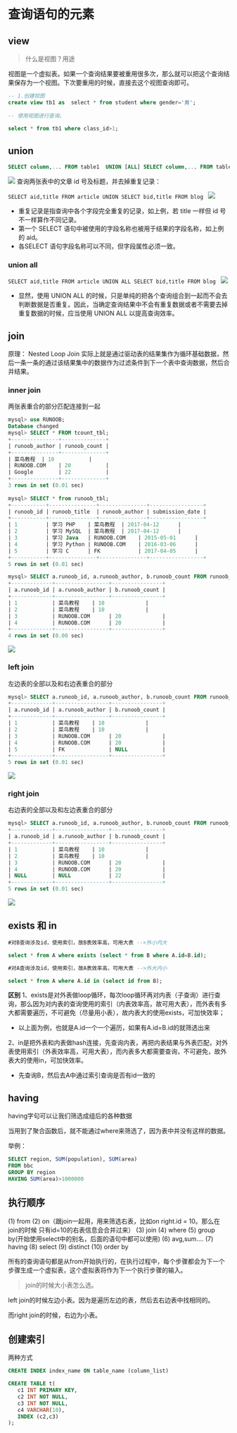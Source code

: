 # 查询语句的元素
## view
> 什么是视图？用途

视图是一个虚拟表。如果一个查询结果要被重用很多次，那么就可以把这个查询结果保存为一个视图。下次要重用的时候，直接去这个视图查询即可。
```sql
-- 1.创建视图
create view tb1 as  select * from student where gender='男';
 
-- 使用视图进行查询。
 
select * from tb1 where class_id>1;
```

## union
```sql
SELECT column,... FROM table1  UNION [ALL] SELECT column,... FROM table2 ... 
```
![](https://gitee.com/super-jimwang/img/raw/master/img/20210324091855.png)
查询两张表中的文章 id 号及标题，并去掉重复记录：

`SELECT aid,title FROM article UNION SELECT bid,title FROM blog `
![](https://gitee.com/super-jimwang/img/raw/master/img/20210324091927.png)

- 重复记录是指查询中各个字段完全重复的记录，如上例，若 title 一样但 id 号不一样算作不同记录。
- 第一个 SELECT 语句中被使用的字段名称也被用于结果的字段名称，如上例的 aid。
- 各SELECT 语句字段名称可以不同，但字段属性必须一致。

### union all
`SELECT aid,title FROM article UNION ALL SELECT bid,title FROM blog `
![](https://gitee.com/super-jimwang/img/raw/master/img/20210324092033.png)

- 显然，使用 UNION ALL 的时候，只是单纯的把各个查询组合到一起而不会去判断数据是否重复。因此，当确定查询结果中不会有重复数据或者不需要去掉重复数据的时候，应当使用 UNION ALL 以提高查询效率。

## join

原理：
Nested Loop Join 实际上就是通过驱动表的结果集作为循环基础数据，然后一条一条的通过该结果集中的数据作为过滤条件到下一个表中查询数据，然后合并结果。

### inner join
两张表重合的部分匹配连接到一起
```sql
mysql> use RUNOOB;
Database changed
mysql> SELECT * FROM tcount_tbl;
+---------------+--------------+
| runoob_author | runoob_count |
+---------------+--------------+
| 菜鸟教程  | 10           |
| RUNOOB.COM    | 20           |
| Google        | 22           |
+---------------+--------------+
3 rows in set (0.01 sec)
 
mysql> SELECT * from runoob_tbl;
+-----------+---------------+---------------+-----------------+
| runoob_id | runoob_title  | runoob_author | submission_date |
+-----------+---------------+---------------+-----------------+
| 1         | 学习 PHP    | 菜鸟教程  | 2017-04-12      |
| 2         | 学习 MySQL  | 菜鸟教程  | 2017-04-12      |
| 3         | 学习 Java   | RUNOOB.COM    | 2015-05-01      |
| 4         | 学习 Python | RUNOOB.COM    | 2016-03-06      |
| 5         | 学习 C      | FK            | 2017-04-05      |
+-----------+---------------+---------------+-----------------+
5 rows in set (0.01 sec)

mysql> SELECT a.runoob_id, a.runoob_author, b.runoob_count FROM runoob_tbl a INNER JOIN tcount_tbl b ON a.runoob_author = b.runoob_author;
+-------------+-----------------+----------------+
| a.runoob_id | a.runoob_author | b.runoob_count |
+-------------+-----------------+----------------+
| 1           | 菜鸟教程    | 10             |
| 2           | 菜鸟教程    | 10             |
| 3           | RUNOOB.COM      | 20             |
| 4           | RUNOOB.COM      | 20             |
+-------------+-----------------+----------------+
4 rows in set (0.00 sec)
```
![](https://gitee.com/super-jimwang/img/raw/master/img/20210223163421.png)
### left join
左边表的全部以及和右边表重合的部分

```sql
mysql> SELECT a.runoob_id, a.runoob_author, b.runoob_count FROM runoob_tbl a LEFT JOIN tcount_tbl b ON a.runoob_author = b.runoob_author;
+-------------+-----------------+----------------+
| a.runoob_id | a.runoob_author | b.runoob_count |
+-------------+-----------------+----------------+
| 1           | 菜鸟教程    | 10             |
| 2           | 菜鸟教程    | 10             |
| 3           | RUNOOB.COM      | 20             |
| 4           | RUNOOB.COM      | 20             |
| 5           | FK              | NULL           |
+-------------+-----------------+----------------+
5 rows in set (0.01 sec)
```
![](https://gitee.com/super-jimwang/img/raw/master/img/20210223163522.png)
### right join
右边表的全部以及和左边表重合的部分
```sql
mysql> SELECT a.runoob_id, a.runoob_author, b.runoob_count FROM runoob_tbl a RIGHT JOIN tcount_tbl b ON a.runoob_author = b.runoob_author;
+-------------+-----------------+----------------+
| a.runoob_id | a.runoob_author | b.runoob_count |
+-------------+-----------------+----------------+
| 1           | 菜鸟教程    | 10             |
| 2           | 菜鸟教程    | 10             |
| 3           | RUNOOB.COM      | 20             |
| 4           | RUNOOB.COM      | 20             |
| NULL        | NULL            | 22             |
+-------------+-----------------+----------------+
5 rows in set (0.01 sec)
```
![](https://gitee.com/super-jimwang/img/raw/master/img/20210223163713.png)

## exists 和 in
```sql
#对B查询涉及id，使用索引，故B表效率高，可用大表 -->外小内大

select * from A where exists (select * from B where A.id=B.id);

#对A查询涉及id，使用索引，故A表效率高，可用大表 -->外大内小

select * from A where A.id in (select id from B);
```
**区别**
1、exists是对外表做loop循环，每次loop循环再对内表（子查询）进行查询，那么因为对内表的查询使用的索引（内表效率高，故可用大表），而外表有多大都需要遍历，不可避免（尽量用小表），故内表大的使用exists，可加快效率；
- 以上面为例，也就是A.id一个一个遍历，如果有A.id=B.id的就筛选出来

2、in是把外表和内表做hash连接，先查询内表，再把内表结果与外表匹配，对外表使用索引（外表效率高，可用大表），而内表多大都需要查询，不可避免，故外表大的使用in，可加快效率。
- 先查询B，然后去A中通过索引查询是否有id一致的


## having
having字句可以让我们筛选成组后的各种数据

当用到了聚合函数后，就不能通过where来筛选了，因为表中并没有这样的数据。

举例：
```sql
SELECT region, SUM(population), SUM(area)
FROM bbc
GROUP BY region
HAVING SUM(area)>1000000
```

## 执行顺序
(1) from
(2) on（跟join一起用，用来筛选右表，比如on right.id = 10。那么在join的时候 只有id=10的右表信息会合并过来）
(3) join
(4) where
(5) group by(开始使用select中的别名，后面的语句中都可以使用)
(6) avg,sum....
(7) having
(8) select
(9) distinct
(10) order by

所有的查询语句都是从from开始执行的，在执行过程中，每个步骤都会为下一个步骤生成一个虚拟表，这个虚拟表将作为下一个执行步骤的输入。

> join的时候大小表怎么选。

left join的时候左边小表。因为是遍历左边的表，然后去右边表中找相同的。

而right join的时候，右边为小表。

## 创建索引
两种方式
```sql
CREATE INDEX index_name ON table_name (column_list)
```

```sql
CREATE TABLE t(
   c1 INT PRIMARY KEY,
   c2 INT NOT NULL,
   c3 INT NOT NULL,
   c4 VARCHAR(10),
   INDEX (c2,c3) 
);
```